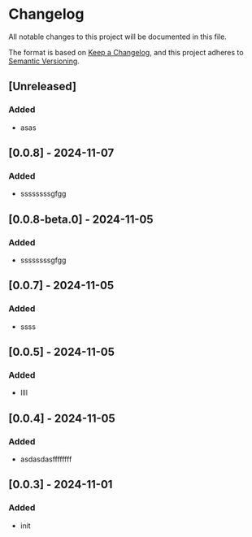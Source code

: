 # Changelog

All notable changes to this project will be documented in this file.

The format is based on [Keep a Changelog](https://keepachangelog.com/en/1.1.0/),
and this project adheres to [Semantic Versioning](https://semver.org/spec/v2.0.0.html).

## [Unreleased]

### Added

- asas

## [0.0.8] - 2024-11-07

### Added

- ssssssssgfgg

## [0.0.8-beta.0] - 2024-11-05

### Added

- ssssssssgfgg

## [0.0.7] - 2024-11-05

### Added

- ssss

## [0.0.5] - 2024-11-05

### Added

- llll

## [0.0.4] - 2024-11-05

### Added

- asdasdasffffffff

## [0.0.3] - 2024-11-01

### Added

- init
